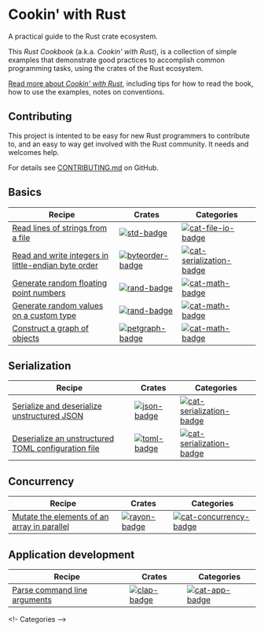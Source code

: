 # Cookin' with Rust

A practical guide to the Rust crate ecosystem.

This _Rust Cookbook_ (a.k.a. _Cookin' with Rust_), is a collection of
simple examples that demonstrate good practices to accomplish common
programming tasks, using the crates of the Rust ecosystem.

[Read more about _Cookin' with Rust_](about.html), including tips for
how to read the book, how to use the examples, notes on conventions.

## Contributing

This project is intented to be easy for new Rust programmers to
contribute to, and an easy to way get involved with the Rust
community. It needs and welcomes help.

For details see [CONTRIBUTING.md] on GitHub.

[CONTRIBUTING.md]: https://github.com/brson/rust-cookbook/blob/master/CONTRIBUTING.md

## Basics

| Recipe | Crates | Categories |
|--------|--------|------------|
| [Read lines of strings from a file][ex-std-read-lines] | [![std-badge]][std] | [![cat-file-io-badge]][cat-file-io] |
| [Read and write integers in little-endian byte order][ex-byteorder-le] | [![byteorder-badge]][byteorder] | [![cat-serialization-badge]][cat-serialization] |
| [Generate random floating point numbers][ex-rand-float] | [![rand-badge]][rand] | [![cat-math-badge]][cat-math] |
| [Generate random values on a custom type][ex-rand-custom] | [![rand-badge]][rand] | [![cat-math-badge]][cat-math] |
| [Construct a graph of objects][ex-petgraph-basic] | [![petgraph-badge]][petgraph] | [![cat-math-badge]][cat-math] |

## Serialization

| Recipe | Crates | Categories |
|--------|--------|------------|
| [Serialize and deserialize unstructured JSON][ex-json-basic] | [![json-badge]][json] | [![cat-serialization-badge]][cat-serialization] |
| [Deserialize an unstructured TOML configuration file][ex-toml-basic] | [![toml-badge]][toml] | [![cat-serialization-badge]][cat-serialization] |

## Concurrency

| Recipe | Crates | Categories |
|--------|--------|------------|
| [Mutate the elements of an array in parallel][ex-rayon-iter-mut] | [![rayon-badge]][rayon] | [![cat-concurrency-badge]][cat-concurrency] |

## Application development

| Recipe | Crates | Categories |
|--------|--------|------------|
| [Parse command line arguments][ex-clap-basic] | [![clap-badge]][clap] | [![cat-app-badge]][cat-app] |

<!--

Links, in a few categories. Follow the existing structure.

Individual pages contain a subset of these exact links, depending on
the crates and categories of their examples.

Keep lines sorted.

-->

<!- Categories -->

[cat-app-badge]: https://img.shields.io/badge/-app-orange.svg
[cat-app]: https://crates.io
[cat-concurrency-badge]: https://img.shields.io/badge/-concurrency-orange.svg
[cat-concurrency]: https://crates.io
[cat-file-io-badge]: https://img.shields.io/badge/-file_io-orange.svg
[cat-file-io]: https://crates.io
[cat-math-badge]: https://img.shields.io/badge/-rand-orange.svg
[cat-math]: https://crates.io
[cat-serialization-badge]: https://img.shields.io/badge/-serialization-orange.svg
[cat-serialization]: https://crates.io

<!-- Crates -->

[byteorder-badge]: https://img.shields.io/badge/byteorder-1.0.0-blue.svg
[byteorder]: https://docs.rs/byteorder/1.0.0/byteorder/
[clap-badge]: https://img.shields.io/badge/clap-2.22.2-blue.svg
[clap]: https://docs.rs/clap/2.22.0/rand/
[json-badge]: https://img.shields.io/badge/json-0.11.5-blue.svg
[json]: https://docs.rs/json/0.11.5/json/
[petgraph-badge]: https://img.shields.io/badge/petgraph-0.4.3-blue.svg
[petgraph]: https://docs.rs/petgraph/0.4.3/petgraph/
[rand-badge]: https://img.shields.io/badge/rand-0.3.15-blue.svg
[rand]: https://docs.rs/rand/0.3.15/rand/
[rayon-badge]: https://img.shields.io/badge/rayon-0.6.0-blue.svg
[rayon]: https://docs.rs/rayon/0.6.0/rayon/
[std-badge]: https://img.shields.io/badge/std-1.17.0-blue.svg
[std]: https://doc.rust-lang.org/std
[toml-badge]: https://img.shields.io/badge/toml-0.3.0-blue.svg
[toml]: https://docs.rs/toml/0.3.0/toml/

<!-- Examples -->

[ex-byteorder-le]: basics.html#ex-byteorder-le
[ex-clap-basic]: todo
[ex-json-basic]: todo
[ex-petgraph-basic]: basics.html#ex-petgraph-basic
[ex-rand-custom]: basics.html#ex-rand-custom
[ex-rand-float]: basics.html#ex-rand-float
[ex-rayon-iter-mut]: todo
[ex-std-read-lines]: basics.html#ex-std-read-lines
[ex-toml-basic]: todo
